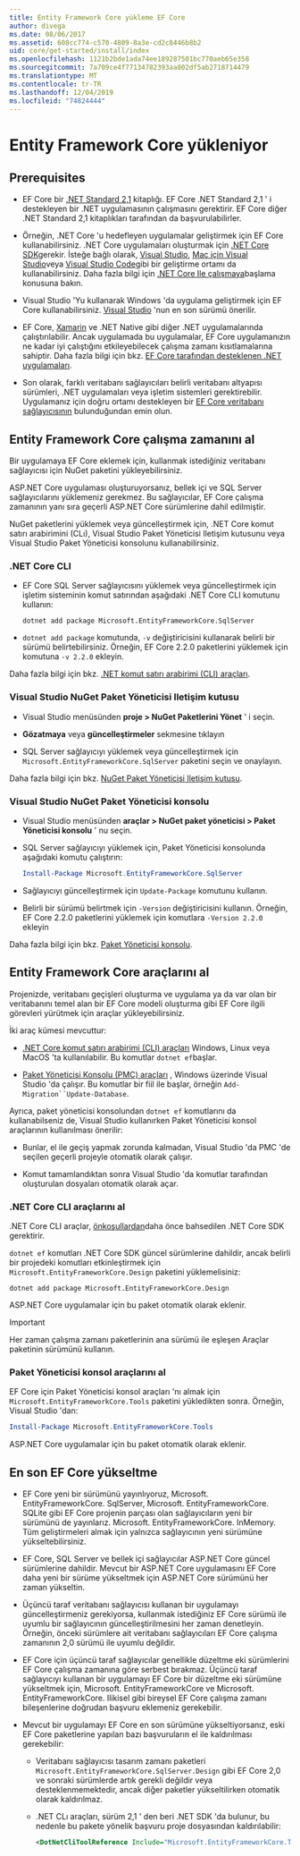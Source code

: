 ```yaml
---
title: Entity Framework Core yükleme EF Core
author: divega
ms.date: 08/06/2017
ms.assetid: 608cc774-c570-4809-8a3e-cd2c8446b8b2
uid: core/get-started/install/index
ms.openlocfilehash: 1121b2bde1ada74ee189287501bc770aeb65e358
ms.sourcegitcommit: 7a709ce4f77134782393aa802df5ab2718714479
ms.translationtype: MT
ms.contentlocale: tr-TR
ms.lasthandoff: 12/04/2019
ms.locfileid: "74824444"
---
```

# <a name="installing-entity-framework-core"></a>Entity Framework Core yükleniyor

## <a name="prerequisites"></a>Prerequisites

* EF Core bir [.NET Standard 2,1](/dotnet/standard/net-standard) kitaplığı. EF Core .NET Standard 2,1 ' i destekleyen bir .NET uygulamasının çalışmasını gerektirir. EF Core diğer .NET Standard 2,1 kitaplıkları tarafından da başvurulabilirler.

* Örneğin, .NET Core 'u hedefleyen uygulamalar geliştirmek için EF Core kullanabilirsiniz. .NET Core uygulamaları oluşturmak için [.NET Core SDK](https://dotnet.microsoft.com/download)gerekir. İsteğe bağlı olarak, [Visual Studio](https://visualstudio.microsoft.com/vs), [Mac için Visual Studio](https://visualstudio.microsoft.com/vs/mac)veya [Visual Studio Code](https://code.visualstudio.com)gibi bir geliştirme ortamı da kullanabilirsiniz. Daha fazla bilgi için [.NET Core Ile çalışmaya](/dotnet/core/get-started)başlama konusuna bakın.

* Visual Studio 'Yu kullanarak Windows 'da uygulama geliştirmek için EF Core kullanabilirsiniz. [Visual Studio](https://visualstudio.microsoft.com/vs) 'nun en son sürümü önerilir.

* EF Core, [Xamarin](https://dotnet.microsoft.com/apps/xamarin) ve .NET Native gibi diğer .NET uygulamalarında çalıştırılabilir. Ancak uygulamada bu uygulamalar, EF Core uygulamanızın ne kadar iyi çalıştığını etkileyebilecek çalışma zamanı kısıtlamalarına sahiptir. Daha fazla bilgi için bkz. [EF Core tarafından desteklenen .NET uygulamaları](xref:core/platforms/index).

* Son olarak, farklı veritabanı sağlayıcıları belirli veritabanı altyapısı sürümleri, .NET uygulamaları veya işletim sistemleri gerektirebilir. Uygulamanız için doğru ortamı destekleyen bir [EF Core veritabanı sağlayıcısının](xref:core/providers/index) bulunduğundan emin olun.

## <a name="get-the-entity-framework-core-runtime"></a>Entity Framework Core çalışma zamanını al

Bir uygulamaya EF Core eklemek için, kullanmak istediğiniz veritabanı sağlayıcısı için NuGet paketini yükleyebilirsiniz.

ASP.NET Core uygulaması oluşturuyorsanız, bellek içi ve SQL Server sağlayıcılarını yüklemeniz gerekmez. Bu sağlayıcılar, EF Core çalışma zamanının yanı sıra geçerli ASP.NET Core sürümlerine dahil edilmiştir.  

NuGet paketlerini yüklemek veya güncelleştirmek için, .NET Core komut satırı arabirimini (CLı), Visual Studio Paket Yöneticisi Iletişim kutusunu veya Visual Studio Paket Yöneticisi konsolunu kullanabilirsiniz.

### <a name="net-core-cli"></a>.NET Core CLI

* EF Core SQL Server sağlayıcısını yüklemek veya güncelleştirmek için işletim sisteminin komut satırından aşağıdaki .NET Core CLI komutunu kullanın:

  ```dotnetcli
  dotnet add package Microsoft.EntityFrameworkCore.SqlServer
  ```

* `dotnet add package` komutunda, `-v` değiştiricisini kullanarak belirli bir sürümü belirtebilirsiniz. Örneğin, EF Core 2.2.0 paketlerini yüklemek için komutuna `-v 2.2.0` ekleyin.

Daha fazla bilgi için bkz. [.NET komut satırı arabirimi (CLI) araçları](/dotnet/core/tools/).

### <a name="visual-studio-nuget-package-manager-dialog"></a>Visual Studio NuGet Paket Yöneticisi Iletişim kutusu

* Visual Studio menüsünden **proje > NuGet Paketlerini Yönet** ' i seçin.

* **Gözatmaya** veya **güncelleştirmeler** sekmesine tıklayın

* SQL Server sağlayıcıyı yüklemek veya güncelleştirmek için `Microsoft.EntityFrameworkCore.SqlServer` paketini seçin ve onaylayın.

Daha fazla bilgi için bkz. [NuGet Paket Yöneticisi Iletişim kutusu](/nuget/tools/package-manager-ui).

### <a name="visual-studio-nuget-package-manager-console"></a>Visual Studio NuGet Paket Yöneticisi konsolu

* Visual Studio menüsünden **araçlar > NuGet paket yöneticisi > Paket Yöneticisi konsolu** ' nu seçin.

* SQL Server sağlayıcıyı yüklemek için, Paket Yöneticisi konsolunda aşağıdaki komutu çalıştırın:

  ``` PowerShell  
  Install-Package Microsoft.EntityFrameworkCore.SqlServer
  ```

* Sağlayıcıyı güncelleştirmek için `Update-Package` komutunu kullanın.

* Belirli bir sürümü belirtmek için `-Version` değiştiricisini kullanın. Örneğin, EF Core 2.2.0 paketlerini yüklemek için komutlara `-Version 2.2.0` ekleyin

Daha fazla bilgi için bkz. [Paket Yöneticisi konsolu](/nuget/tools/package-manager-console).

## <a name="get-the-entity-framework-core-tools"></a>Entity Framework Core araçlarını al

Projenizde, veritabanı geçişleri oluşturma ve uygulama ya da var olan bir veritabanını temel alan bir EF Core modeli oluşturma gibi EF Core ilgili görevleri yürütmek için araçlar yükleyebilirsiniz.

İki araç kümesi mevcuttur:

* [.NET Core komut satırı arabirimi (CLI) araçları](xref:core/miscellaneous/cli/dotnet) Windows, Linux veya MacOS 'ta kullanılabilir. Bu komutlar `dotnet ef`başlar.

* [Paket Yöneticisi Konsolu (PMC) araçları](xref:core/miscellaneous/cli/powershell) , Windows üzerinde Visual Studio 'da çalışır. Bu komutlar bir fiil ile başlar, örneğin `Add-Migration``Update-Database`.

Ayrıca, paket yöneticisi konsolundan `dotnet ef` komutlarını da kullanabilseniz de, Visual Studio kullanırken Paket Yöneticisi konsol araçlarının kullanılması önerilir:

* Bunlar, el ile geçiş yapmak zorunda kalmadan, Visual Studio 'da PMC 'de seçilen geçerli projeyle otomatik olarak çalışır.  

* Komut tamamlandıktan sonra Visual Studio 'da komutlar tarafından oluşturulan dosyaları otomatik olarak açar.

<a name="cli"></a>

### <a name="get-the-net-core-cli-tools"></a>.NET Core CLI araçlarını al

.NET Core CLI araçlar, [önkoşullardan](#prerequisites)daha önce bahsedilen .NET Core SDK gerektirir.

`dotnet ef` komutları .NET Core SDK güncel sürümlerine dahildir, ancak belirli bir projedeki komutları etkinleştirmek için `Microsoft.EntityFrameworkCore.Design` paketini yüklemelisiniz:

```dotnetcli
dotnet add package Microsoft.EntityFrameworkCore.Design
```

ASP.NET Core uygulamalar için bu paket otomatik olarak eklenir.

> [!IMPORTANT]
> Her zaman çalışma zamanı paketlerinin ana sürümü ile eşleşen Araçlar paketinin sürümünü kullanın.

### <a name="get-the-package-manager-console-tools"></a>Paket Yöneticisi konsol araçlarını al

EF Core için Paket Yöneticisi konsol araçları 'nı almak için `Microsoft.EntityFrameworkCore.Tools` paketini yükledikten sonra. Örneğin, Visual Studio 'dan:

``` PowerShell
Install-Package Microsoft.EntityFrameworkCore.Tools
```

ASP.NET Core uygulamalar için bu paket otomatik olarak eklenir.

## <a name="upgrading-to-the-latest-ef-core"></a>En son EF Core yükseltme

* EF Core yeni bir sürümünü yayınlıyoruz, Microsoft. EntityFrameworkCore. SqlServer, Microsoft. EntityFrameworkCore. SQLite gibi EF Core projenin parçası olan sağlayıcıların yeni bir sürümünü de yayınlarız. Microsoft. EntityFrameworkCore. InMemory. Tüm geliştirmeleri almak için yalnızca sağlayıcının yeni sürümüne yükseltebilirsiniz.

* EF Core, SQL Server ve bellek içi sağlayıcılar ASP.NET Core güncel sürümlerine dahildir. Mevcut bir ASP.NET Core uygulamasını EF Core daha yeni bir sürüme yükseltmek için ASP.NET Core sürümünü her zaman yükseltin.

* Üçüncü taraf veritabanı sağlayıcısı kullanan bir uygulamayı güncelleştirmeniz gerekiyorsa, kullanmak istediğiniz EF Core sürümü ile uyumlu bir sağlayıcının güncelleştirilmesini her zaman denetleyin. Örneğin, önceki sürümlere ait veritabanı sağlayıcıları EF Core çalışma zamanının 2,0 sürümü ile uyumlu değildir.

* EF Core için üçüncü taraf sağlayıcılar genellikle düzeltme eki sürümlerini EF Core çalışma zamanına göre serbest bırakmaz. Üçüncü taraf sağlayıcıyı kullanan bir uygulamayı EF Core bir düzeltme eki sürümüne yükseltmek için, Microsoft. EntityFrameworkCore ve Microsoft. EntityFrameworkCore. Ilikisel gibi bireysel EF Core çalışma zamanı bileşenlerine doğrudan başvuru eklemeniz gerekebilir.

* Mevcut bir uygulamayı EF Core en son sürümüne yükseltiyorsanız, eski EF Core paketlerine yapılan bazı başvuruların el ile kaldırılması gerekebilir:

  * Veritabanı sağlayıcısı tasarım zamanı paketleri `Microsoft.EntityFrameworkCore.SqlServer.Design` gibi EF Core 2,0 ve sonraki sürümlerde artık gerekli değildir veya desteklenmemektedir, ancak diğer paketler yükseltilirken otomatik olarak kaldırılmaz.

  * .NET CLı araçları, sürüm 2,1 ' den beri .NET SDK 'da bulunur, bu nedenle bu pakete yönelik başvuru proje dosyasından kaldırılabilir:

    ``` xml
    <DotNetCliToolReference Include="Microsoft.EntityFrameworkCore.Tools.DotNet" Version="2.0.0" />
    ```
